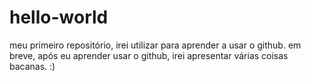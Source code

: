 # hello-world
meu primeiro repositório, irei utilizar para aprender a usar o github. em breve, após eu aprender usar o github, irei apresentar várias coisas bacanas. :) 
